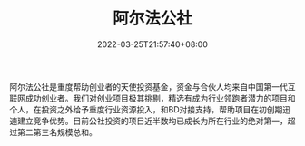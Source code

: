 ﻿---
weight: 
title: "阿尔法公社"
description: "阿尔法公社是重度帮助创业者的天使投资基金，资金与合伙人均来自中国第一代互联网成功创业者"
date: 2022-03-25T21:57:40+08:00
lastmod: 2022-03-25T16:45:40+08:00
draft: false
authors: ["Metabd"]
featuredImage: "aerfagongshe.jpg"
link: ""
tags: ["投资机构","阿尔法公社"]
categories: ["navigation"]
navigation: ["投资机构"]
lightgallery: true
toc: true
pinned: false
recommend: false
recommend1: false
---
阿尔法公社是重度帮助创业者的天使投资基金，资金与合伙人均来自中国第一代互联网成功创业者。我们对创业项目极其挑剔，精选有成为行业领跑者潜力的项目和个人，在投资之外给予重度行业资源投入，和BD对接支持，帮助项目在初创期迅速建立竞争优势。目前公社投资的项目近半数均已成长为所在行业的绝对第一，超过第二第三名规模总和。
